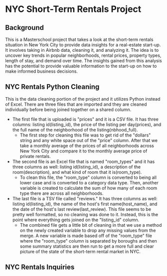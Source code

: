 # NYC Short-Term Rentals Project

## Background

This is a Masterschool project that takes a look at the short-term rentals situation in New York City to provide data insights for a real-estate start-up. It involves taking in Airbnb data, cleaning it, and analyzing it. The idea is to uncover key trends in popular neighborhoods, rental prices, property types, length of stay, and demand over time. The insights gained from this analysis has the potential to provide valuable information to the start-up on how to make informed business decisions.

## NYC Rentals Python Cleaning

This is the data cleaning portion of the project and it utilizes Python instead of Excel. There are three files that are imported and they are cleaned individually before being joined together on a shared column.
* The first file that is uploaded is "prices" and it is a CSV file. It has three columns: listing id(listing_id), the price of the listing per day(prices), and the full name of the neighborhood of the listing(nbhood_full).
    * The first step for cleaning this file was to get rid of the "dollars" string and any white space out of the "price" column. After 
      that we take a monthly average of the prices of all neighborhoods across New York City and compare it to the monthly average price 
      of private rentals.
* The second file is an Excel file that is named "room_types" and it has three columns as well: listing id(listing_id), a description of the room(description), and what kind of room that it is(room_type).
    * To clean this file, the "room_type" column is converted to being all lower case and is converted to a category data type. Then, 
      another variable is created to calculate the sum of how many of each room type there are across all neighborhoods.
* The last file is a TSV file called "reviews." It has three columns as well: listing id(listing_id), the name of the host's first name(host_name), and the date of the host's last review(last_review). This file seems to be pretty well formatted, so no cleaning was done to it. Instead, this is the point where everything gets joined on the "listing_id" column.
    * The combined file gets a little bit of cleaning in that we use a method on the newly created variable to drop any missing values 
      from the merge. A new variable is made based off of the "room_type" file where the "room_type" column is separated by boroughs and then some summary statistics are then run to get a more full and clear picture of the state of the short-term rental market in NYC.

## NYC Rentals Inquiries
